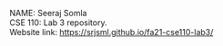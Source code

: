 NAME: Seeraj Somla<br />
CSE 110: Lab 3 repository.<br />
Website link: https://srjsml.github.io/fa21-cse110-lab3/